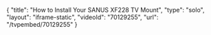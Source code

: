 {
    "title": "How to Install Your SANUS XF228 TV Mount",
    "type": "solo",
    "layout": "iframe-static",
    "videoId": "70129255",
    "url": "\/tvpembed\/70129255"
}